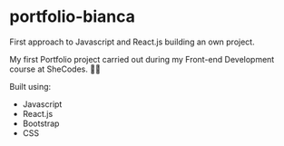 # portfolio-bianca

First approach to Javascript and React.js building an own project. 

My first Portfolio project carried out during my Front-end Development course at SheCodes. 👧🏼 

Built using:

- Javascript
- React.js
- Bootstrap
- CSS
